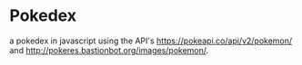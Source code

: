 # Pokedex

a pokedex in javascript using the API's 
https://pokeapi.co/api/v2/pokemon/ 
and 
http://pokeres.bastionbot.org/images/pokemon/.
